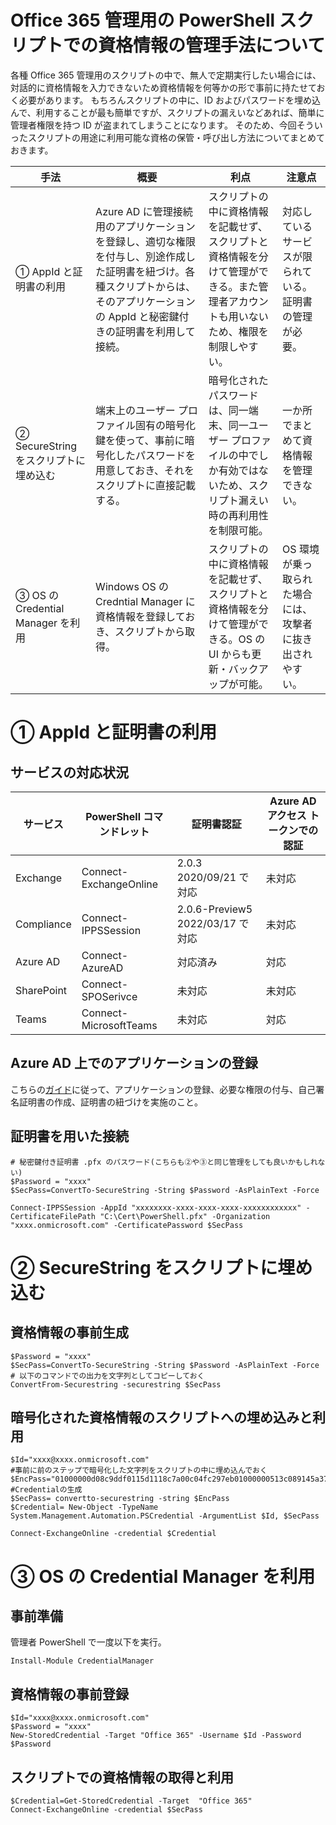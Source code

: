 # Office 365 管理用の PowerShell スクリプトでの資格情報の管理手法について
各種 Office 365 管理用のスクリプトの中で、無人で定期実行したい場合には、対話的に資格情報を入力できないため資格情報を何等かの形で事前に持たせておく必要があります。
もちろんスクリプトの中に、ID およびパスワードを埋め込んで、利用することが最も簡単ですが、スクリプトの漏えいなどあれば、簡単に管理者権限を持つ ID が盗まれてしまうことになります。
そのため、今回そういったスクリプトの用途に利用可能な資格の保管・呼び出し方法についてまとめておきます。

|  手法  |  概要  | 利点 | 注意点 |
| ---- | ---- | ---- | ---- |
|  ① AppId と証明書の利用  |  Azure AD に管理接続用のアプリケーションを登録し、適切な権限を付与し、別途作成した証明書を紐づけ。各種スクリプトからは、そのアプリケーションの AppId と秘密鍵付きの証明書を利用して接続。 | スクリプトの中に資格情報を記載せず、スクリプトと資格情報を分けて管理ができる。また管理者アカウントも用いないため、権限を制限しやすい。 |  対応しているサービスが限られている。証明書の管理が必要。|
|  ② SecureString をスクリプトに埋め込む  | 端末上のユーザー プロファイル固有の暗号化鍵を使って、事前に暗号化したパスワードを用意しておき、それをスクリプトに直接記載する。| 暗号化されたパスワードは、同一端末、同一ユーザー プロファイルの中でしか有効ではないため、スクリプト漏えい時の再利用性を制限可能。| 一か所でまとめて資格情報を管理できない。|
|  ③ OS の Credential Manager を利用  | Windows OS の Credntial Manager に資格情報を登録しておき、スクリプトから取得。| スクリプトの中に資格情報を記載せず、スクリプトと資格情報を分けて管理ができる。OS の UI からも更新・バックアップが可能。| OS 環境が乗っ取られた場合には、攻撃者に抜き出されやすい。 |

# ① AppId と証明書の利用
## サービスの対応状況
|  サービス |  PowerShell コマンドレット | 証明書認証 | Azure AD アクセス トークンでの認証 |
| ---- | ---- | ---- | ---- |
| Exchange | Connect-ExchangeOnline | 2.0.3 2020/09/21 で対応| 未対応 |
| Compliance | Connect-IPPSSession | 2.0.6-Preview5 2022/03/17 で対応| 未対応 |
| Azure AD | Connect-AzureAD | 対応済み| 対応 |
| SharePoint | Connect-SPOSerivce| 未対応 | 未対応 |
| Teams| Connect-MicrosoftTeams | 未対応 | 対応 |

## Azure AD 上でのアプリケーションの登録
こちらの[ガイド](https://docs.microsoft.com/ja-jp/powershell/exchange/app-only-auth-powershell-v2?view=exchange-ps)に従って、アプリケーションの登録、必要な権限の付与、自己署名証明書の作成、証明書の紐づけを実施のこと。

## 証明書を用いた接続
````
# 秘密鍵付き証明書 .pfx のパスワード(こちらも②や③と同じ管理をしても良いかもしれない)
$Password = "xxxx"
$SecPass=ConvertTo-SecureString -String $Password -AsPlainText -Force

Connect-IPPSSession -AppId "xxxxxxxx-xxxx-xxxx-xxxx-xxxxxxxxxxxx" -CertificateFilePath "C:\Cert\PowerShell.pfx" -Organization "xxxx.onmicrosoft.com" -CertificatePassword $SecPass
````

# ② SecureString をスクリプトに埋め込む
## 資格情報の事前生成
````
$Password = "xxxx"
$SecPass=ConvertTo-SecureString -String $Password -AsPlainText -Force
# 以下のコマンドでの出力を文字列としてコピーしておく
ConvertFrom-Securestring -securestring $SecPass
````
## 暗号化された資格情報のスクリプトへの埋め込みと利用
````
$Id="xxxx@xxxx.onmicrosoft.com"
#事前に前のステップで暗号化した文字列をスクリプトの中に埋め込んでおく
$EncPass="01000000d08c9ddf0115d1118c7a00c04fc297eb01000000513c089145a37b4894b08f5f410292f100000000020000000000106600000001000020000000daaf3caa201856f67fd45ff2fb215c6d3855620ae57924588b709cd1f0c10296000000000e8000000002000020000000ed0981d67f1d1e2a396bb609a8d387246ca802c745dd9950d7992d16090523d51000000058d8a486dedc1835f25a89bfbd8d110940000000e8fd09690f1f1a3a8d4ff6bb522a455801e5514a8944225231afaf2aeaabb545924b3aa4d2c2cda3d594ee1b800afcdd84e3ac04d3189cb3c13dc9cee8b79306"
#Credentialの生成
$SecPass= convertto-securestring -string $EncPass
$Credential= New-Object -TypeName System.Management.Automation.PSCredential -ArgumentList $Id, $SecPass

Connect-ExchangeOnline -credential $Credential
````

# ③ OS の Credential Manager を利用
## 事前準備
管理者 PowerShell で一度以下を実行。
````
Install-Module CredentialManager
````
## 資格情報の事前登録
````
$Id="xxxx@xxxx.onmicrosoft.com"
$Password = "xxxx"
New-StoredCredential -Target "Office 365" -Username $Id -Password $Password 
````
## スクリプトでの資格情報の取得と利用
````
$Credential=Get-StoredCredential -Target  "Office 365"
Connect-ExchangeOnline -credential $SecPass
````
